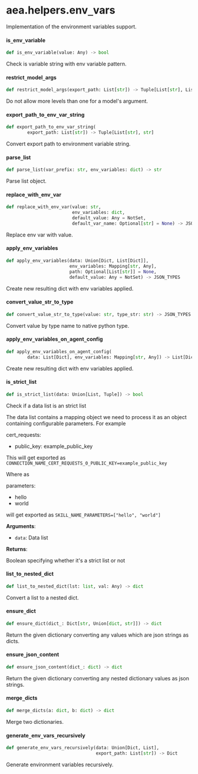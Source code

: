 <a id="aea.helpers.env_vars"></a>

# aea.helpers.env`_`vars

Implementation of the environment variables support.

<a id="aea.helpers.env_vars.is_env_variable"></a>

#### is`_`env`_`variable

```python
def is_env_variable(value: Any) -> bool
```

Check is variable string with env variable pattern.

<a id="aea.helpers.env_vars.restrict_model_args"></a>

#### restrict`_`model`_`args

```python
def restrict_model_args(export_path: List[str]) -> Tuple[List[str], List[str]]
```

Do not allow more levels than one for a model's argument.

<a id="aea.helpers.env_vars.export_path_to_env_var_string"></a>

#### export`_`path`_`to`_`env`_`var`_`string

```python
def export_path_to_env_var_string(
        export_path: List[str]) -> Tuple[List[str], str]
```

Convert export path to environment variable string.

<a id="aea.helpers.env_vars.parse_list"></a>

#### parse`_`list

```python
def parse_list(var_prefix: str, env_variables: dict) -> str
```

Parse list object.

<a id="aea.helpers.env_vars.replace_with_env_var"></a>

#### replace`_`with`_`env`_`var

```python
def replace_with_env_var(value: str,
                         env_variables: dict,
                         default_value: Any = NotSet,
                         default_var_name: Optional[str] = None) -> JSON_TYPES
```

Replace env var with value.

<a id="aea.helpers.env_vars.apply_env_variables"></a>

#### apply`_`env`_`variables

```python
def apply_env_variables(data: Union[Dict, List[Dict]],
                        env_variables: Mapping[str, Any],
                        path: Optional[List[str]] = None,
                        default_value: Any = NotSet) -> JSON_TYPES
```

Create new resulting dict with env variables applied.

<a id="aea.helpers.env_vars.convert_value_str_to_type"></a>

#### convert`_`value`_`str`_`to`_`type

```python
def convert_value_str_to_type(value: str, type_str: str) -> JSON_TYPES
```

Convert value by type name to native python type.

<a id="aea.helpers.env_vars.apply_env_variables_on_agent_config"></a>

#### apply`_`env`_`variables`_`on`_`agent`_`config

```python
def apply_env_variables_on_agent_config(
        data: List[Dict], env_variables: Mapping[str, Any]) -> List[Dict]
```

Create new resulting dict with env variables applied.

<a id="aea.helpers.env_vars.is_strict_list"></a>

#### is`_`strict`_`list

```python
def is_strict_list(data: Union[List, Tuple]) -> bool
```

Check if a data list is an strict list

The data list contains a mapping object we need to process it as an
object containing configurable parameters. For example

cert_requests:
  - public_key: example_public_key

This will get exported as `CONNECTION_NAME_CERT_REQUESTS_0_PUBLIC_KEY=example_public_key`

Where as

parameters:
 - hello
 - world

 will get exported as `SKILL_NAME_PARAMETERS=["hello", "world"]`

**Arguments**:

- `data`: Data list

**Returns**:

Boolean specifying whether it's a strict list or not

<a id="aea.helpers.env_vars.list_to_nested_dict"></a>

#### list`_`to`_`nested`_`dict

```python
def list_to_nested_dict(lst: list, val: Any) -> dict
```

Convert a list to a nested dict.

<a id="aea.helpers.env_vars.ensure_dict"></a>

#### ensure`_`dict

```python
def ensure_dict(dict_: Dict[str, Union[dict, str]]) -> dict
```

Return the given dictionary converting any values which are json strings as dicts.

<a id="aea.helpers.env_vars.ensure_json_content"></a>

#### ensure`_`json`_`content

```python
def ensure_json_content(dict_: dict) -> dict
```

Return the given dictionary converting any nested dictionary values as json strings.

<a id="aea.helpers.env_vars.merge_dicts"></a>

#### merge`_`dicts

```python
def merge_dicts(a: dict, b: dict) -> dict
```

Merge two dictionaries.

<a id="aea.helpers.env_vars.generate_env_vars_recursively"></a>

#### generate`_`env`_`vars`_`recursively

```python
def generate_env_vars_recursively(data: Union[Dict, List],
                                  export_path: List[str]) -> Dict
```

Generate environment variables recursively.


